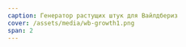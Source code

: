 ```yaml
---
caption: Генератор растущих штук для Вайлдбериз
cover: /assets/media/wb-growth1.png
span: 2
---
```


